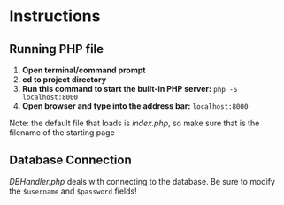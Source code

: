 # Instructions

## Running PHP file

1. **Open terminal/command prompt**
1. **cd to project directory**
1. **Run this command to start the built-in PHP server:** `php -S localhost:8000`
1. **Open browser and type into the address bar:** `localhost:8000`

Note: the default file that loads is *index.php*, so make sure that is the filename of the starting page

## Database Connection

*DBHandler.php* deals with connecting to the database. Be sure to modify the `$username` and `$password` fields!
